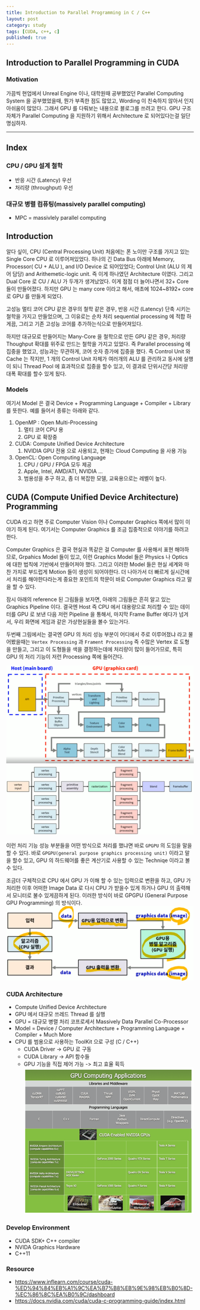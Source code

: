 ```yaml
---
title: Introduction to Parallel Programming in C / C++
layout: post
category: study
tags: [CUDA, c++, c]
published: true
---
```


## Introduction to Parallel Programming in CUDA
### Motivation
가끔씩 현업에서 Unreal Engine 이나, 대학원때 공부했었던 Parallel Computing System 을 공부했었을때, 뭔가 부족한 점도 많았고, Wording 이 친숙하지 않아서 인지 아쉬움이 많았다. 그래서 GPU 를 다뤄보는 내용으로 블로그를 쓰려고 한다. GPU 구조 자체가 Parallel Computing 을 지원하기 위해서 Architecture 로 되어있다는걸 일단 명심하자.

---
## Index

### CPU / GPU 설계 철학

* 반응 시간 (Latency) 우선
* 처리량 (throughput) 우선

### 대규모 병렬 컴퓨팅(massively parallel computing)

* MPC = massivlely parallel computing

## Introduction

알다 싶이, CPU (Central Processing Unit) 처음에는 폰 노이만 구조를 가지고 있는 Single Core CPU 로 이루어져있었다. 하나의 긴 Data Bus 아래에 Memory, Processor( CU + ALU ), and I/O Device 로 되어있었다; Control Unit (ALU 의 제어 담당) and Arithemetic-logic unit. 즉 이게 하나였던 Architecture 이였다. 그리고 Dual Core 로 CU / ALU 가 두개가 생겨났었다. 이게 점점 더 늘어나면서 32+ Core 들이 만들어졌다. 하지만 GPU 는 many core 이라고 해서, 애초에 1024~8192+ core 로 GPU 를 만들게 되었다.

고성능 멀티 코어 CPU 같은 경우의 철학 같은 경우, 반응 시간 (Latency) 단축 시키는 철학을 가지고 만들었으며, 그 이유로는 순차 처리 sequential processing 에 적합 하게끔, 그리고 기존 고성능 코어를 추가하는식으로 만들어져있다. 

하지만 대규모로 만들어지는 Many-Core 을 철학으로 만든 GPU 같은 경우, 처리량 Thoughput 확대를 위주로 만드는 철학을 가지고 있었다. 즉 Parallel processing 에 집중을 했었고, 성능과는 무관하게, 코어 숫자 증가에 집중을 했다. 즉 Control Unit 와 Cache 는 작지만, 1 개의 Control Unit 자체가 여러개의 ALU 를 관리하고 동시에 실행이 되니 Thread Pool 에 효과적으로 집중을 할수 있고, 이 결과로 단위시간당 처리량 대폭 확대를 할수 있게 됬다.

### Models
여기서 Model 은 결국 Device + Programming Language + Compiler + Library 를 뜻한다. 예를 들어서 종류는 아래와 같다.

1. OpenMP : Open Multi-Processing
   1. 멀티 코어 CPU 용 
   2. GPU 로 확장중
2. CUDA: Compute Unified Device Architecture
   1. NVIDIA GPU 전용 으로 사용되고, 현재는 Cloud Computing 을 사용 가능
3. OpenCL: Open Computing Language
   1. CPU / GPU / FPGA 모두 제공
   2. Apple, Intel, AMD/ATI, NVIDIA ...
   3. 범용성을 추구 하고, 좀 더 복잡한 모델, 교육용으로는 레벨이 높다.

## CUDA (Compute Unified Device Architecture) Programming

CUDA 라고 하면 주로 Computer Vision 이나 Computer Graphics 쪽에서 많이 이야기 하게 된다. 여기서는 Computer Graphics 를 조금 집중적으로 이야기를 하려고 한다.

Computer Graphics 은 결국 현실과 똑같은 걸 Computer 를 사용해서 표현 해야하므로, Grpahics Model 들이 있고, 이런 Graphics Model 들은 Physics 나 Optics 에 대한 법칙에 기반에서 만들어져야 했다. 그리고 이러한 Model 들은 현실 세계와 마찬 가지로 부드럽게 Motion 들이 생성이 되어야한다. 더 나아가서 더 빠르게 실시간에서 처리를 해야한다라는게 중요한 포인트의 학문이 바로 Computer Graphics 라고 말을 할 수 있다.

잠시 아래의 reference 된 그림들을 보자면, 아래의 그림들은 흔히 알고 있는 Graphics Pipeline 이다. 결국엔 Host 즉 CPU 에서 대용량으로 처리할 수 있는 데이터를 GPU 로 보낸 다음 저런 Pipeline 을 통해서, 마지막 Frame Buffer 에다가 넘겨서, 우리 화면에 게임과 같은 가상현실들을 볼수 있는거다. 

두번째 그림에서는 결국엔 GPU 의 처리 성능 부분이 어디에서 주로 이루어졌냐 라고 물어봤을때는 `Vertex Processing` 과 `Frament Processing` 즉 수많은 Vertex 로 도형을 만들고, 그리고 이 도형들을 색을 결정하는데에 처리량이 많이 들어가므로, 특히 GPU 의 처리 기능이 저런 Processing 쪽에 들어간다.

![CUDA 프로그래밍 (0) - C/C++/GPU 병렬 컴퓨팅(1)](../../../assets/img/photo/3-24-2024/image.png)
![CUDA 프로그래밍 (0) - C/C++/GPU 병렬 컴퓨팅(2)](../../../assets/img/photo/3-24-2024/image1.png)

이런 처리 기능 성능 부분들을 어떤 방식으로 처리를 했냐면 바로 `GPGPU` 의 도임을 말을 할 수 있다. 바로 `GPGPU(general purpose graphics processing unit)` 이라고 말을 할수 있고, GPU 의 하드웨어를 좋은 계산기로 사용할 수 있는 Techniqe 이라고 볼수 있다.

조금더 구체적으로 CPU 에서 GPU 가 이해 할 수 있는 입력으로 변환을 하고, GPU 가 처리한 이후 어떠한 Image Data 로 다시 CPU 가 받을수 있게 하거나 GPU 의 출력해서 모니터로 불수 있게끔하게 된다. 이러한 방식이 바로 GPGPU (General Purpose GPU Programming) 의 방식이다.
![CUDA 프로그래밍 (0) - C/C++/GPU 병렬 컴퓨팅(3)](../../../assets/img/photo/3-24-2024/image2.png)

### CUDA Architecture

* Compute Unified Device Architecture
* GPU 에서 대규모 쓰레드 Thread 를 실행
* GPU = 대규모 병렬 처리 코프로세서 Massively Data Parallel Co-Processor
* Model = Device / Computer Architecture + Programming Language + Compiler + Much More
* CPU 를 범용으로 사용하는 ToolKit 으로 구성 (C / C++)
  * CUDA Driver -> GPU 로 구동
  * CUDA Library -> API 함수들
  * GPU 기능을 직접 제어 가능 -> 최고 효율 획득
![GPU Computing Applications](../../../assets/img/photo/3-24-2024/image3.png)

### Develop Environment

* CUDA SDK+ C++ compiler
* NVIDA Graphics Hardware
* C++11

### Resource
* https://www.inflearn.com/course/cuda-%ED%94%84%EB%A1%9C%EA%B7%B8%EB%9E%98%EB%B0%8D-%EC%86%8C%EA%B0%9C/dashboard
* https://docs.nvidia.com/cuda/cuda-c-programming-guide/index.html
